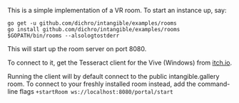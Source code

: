 This is a simple implementation of a VR room. To start an instance up, say:

```
go get -u github.com/dichro/intangible/examples/rooms
go install github.com/dichro/intangible/examples/rooms
$GOPATH/bin/rooms --alsologtostderr
```

This will start up the room server on port 8080.

To connect to it, get the Tesseract client for the Vive (Windows) from [itch.io](https://intangible.itch.io/tesseract).

Running the client will by default connect to the public intangible.gallery room. To connect to your freshly installed room instead, add the command-line flags `+startRoom ws://localhost:8080/portal/start`